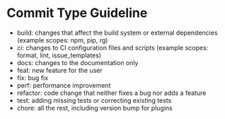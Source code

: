 # Commit Type Guideline
  * build: changes that affect the build system or external dependencies (example scopes: npm, pip, rg)
  * ci: changes to CI configuration files and scripts (example scopes: format, lint, issue_templates)
  * docs: changes to the documentation only
  * feat: new feature for the user
  * fix: bug fix
  * perf: performance improvement
  * refactor: code change that neither fixes a bug nor adds a feature
  * test: adding missing tests or correcting existing tests
  * chore: all the rest, including version bump for plugins
